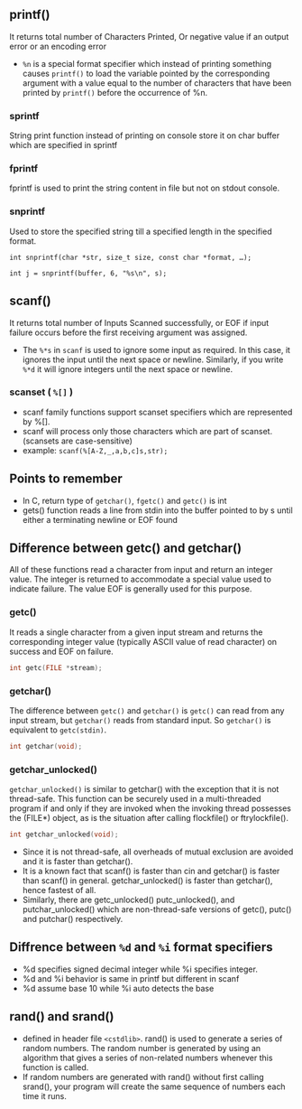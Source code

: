 ## printf()
It returns total number of Characters Printed, Or negative value if an output error or an encoding error 
- `%n` is a special format specifier which instead of printing something causes `printf()` to load the variable pointed by the corresponding argument with a value equal to the number of characters that have been printed by `printf()` before the occurrence of %n.

### sprintf
String print function instead of printing on console store it on char buffer which are specified in sprintf

### fprintf
fprintf is used to print the string content in file but not on stdout console.

### snprintf
Used to store the specified string till a specified length in the specified format.
```
int snprintf(char *str, size_t size, const char *format, …);

int j = snprintf(buffer, 6, "%s\n", s);
```

## scanf() 
It returns total number of Inputs Scanned successfully, or EOF if input failure occurs before the first receiving argument was assigned.

- The `%*s` in `scanf` is used to ignore some input as required. In this case, it ignores the input until the next space or newline. Similarly, if you write `%*d` it will ignore integers until the next space or newline. 

### scanset ( `%[]` )
- scanf family functions support scanset specifiers which are represented by %[].
- scanf will process only those characters which are part of scanset. (scansets are case-sensitive)
- example: `scanf(%[A-Z,_,a,b,c]s,str);`

## Points to remember
- In C, return type of `getchar()`, `fgetc()` and `getc()` is int 
- gets() function reads a line from stdin into the buffer pointed to by s until either a terminating newline or EOF found

## Difference between getc() and getchar()
All of these functions read a character from input and return an integer value. The integer is returned to accommodate a special value used to indicate failure. The value EOF is generally used for this purpose.

### getc()
It reads a single character from a given input stream and returns the corresponding integer value (typically ASCII value of read character) on success and EOF on failure.

``` c
int getc(FILE *stream); 
```

### getchar()
The difference between `getc()` and `getchar()` is `getc()` can read from any input stream, but `getchar()` reads from standard input. So `getchar()` is equivalent to `getc(stdin)`.

``` c
int getchar(void);
```

### getchar_unlocked() 
`getchar_unlocked()` is similar to getchar() with the exception that it is not thread-safe. This function can be securely used in a multi-threaded program if and only if they are invoked when the invoking thread possesses the (FILE*) object, as is the situation after calling flockfile() or ftrylockfile().
``` c
int getchar_unlocked(void);
```
- Since it is not thread-safe, all overheads of mutual exclusion are avoided and it is faster than getchar().
- It is a known fact that scanf() is faster than cin and getchar() is faster than scanf() in general. getchar_unlocked() is faster than getchar(), hence fastest of all.
- Similarly, there are getc_unlocked() putc_unlocked(), and putchar_unlocked() which are non-thread-safe versions of getc(), putc() and putchar() respectively.


## Diffrence between `%d` and `%i` format specifiers
- %d specifies signed decimal integer while %i specifies integer.
- %d and %i behavior is same in printf but different in scanf
- %d assume base 10 while %i auto detects the base

## rand() and srand()

- defined in header file `<cstdlib>`. rand() is used to generate a series of random numbers. The random number is generated by using an algorithm that gives a series of non-related numbers whenever this function is called. 
- If random numbers are generated with rand() without first calling srand(), your program will create the same sequence of numbers each time it runs.